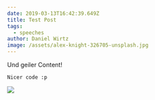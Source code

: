 ```yaml
---
date: 2019-03-13T16:42:39.649Z
title: Test Post
tags:
  - speeches
author: Daniel Wirtz
image: /assets/alex-knight-326705-unsplash.jpg
---
```

Und geiler Content!

```
Nicer code :p
```
![](/assets/a-new-year-a-new-crisp.png)
